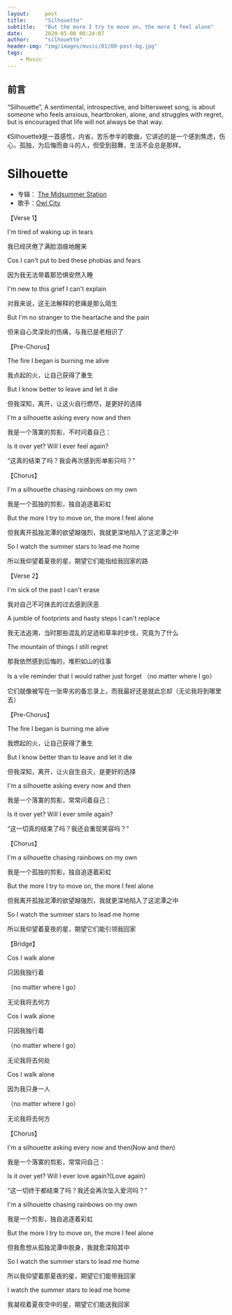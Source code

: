 ```yaml
---
layout:     post
title:      "Silhouette"
subtitle:   "But the more I try to move on, the more I feel alone"
date:       2020-05-08 00:24:07
author:     "silhouette"
header-img: "img/images/music/01/00-post-bg.jpg"
tags:
    - Music
---
```


## 前言

“Silhouette”, A sentimental, introspective, and bittersweet song, is about someone who feels anxious, heartbroken, alone, and struggles with regret, but is encouraged that life will not always be that way.

《Silhouette》是一首感性，内省，苦乐参半的歌曲，它讲述的是一个感到焦虑，伤心，孤独，为后悔而奋斗的人，但受到鼓舞，生活不会总是那样。

# Silhouette 

- 专辑： [The Midsummer Station ](https://en.wikipedia.org/wiki/The_Midsummer_Station)
- 歌手：[Owl City ](https://en.wikipedia.org/wiki/Owl_City)

【Verse 1】

I'm tired of waking up in tears

我已经厌倦了满脸泪痕地醒来

Cos I can't put to bed these phobias and fears

因为我无法带着那恐惧安然入睡

I'm new to this grief I can't explain

对我来说，这无法解释的悲痛是那么陌生

But I'm no stranger to the heartache and the pain

但来自心灵深处的伤痛，与我已是老相识了

 【Pre-Chorus】

The fire I began is burning me alive

我点起的火，让自己获得了重生

But I know better to leave and let it die

但我深知，离开，让这火自行燃尽，是更好的选择

I'm a silhouette asking every now and then

我是一个落寞的剪影，不时问着自己：

Is it over yet? Will I ever feel again?

“这真的结束了吗？我会再次感到形单影只吗？”

 【Chorus】

I'm a silhouette chasing rainbows on my own

我是一个孤独的剪影，独自追逐着彩虹

But the more I try to move on, the more I feel alone

但我离开孤独泥潭的欲望越强烈，我就更深地陷入了这泥潭之中

So I watch the summer stars to lead me home

所以我仰望着夏夜的星，期望它们能指给我回家的路

 【Verse 2】

I'm sick of the past I can't erase

我对自己不可抹去的过去感到厌恶

A jumble of footprints and hasty steps I can't replace

我无法追溯，当时那些混乱的足迹和草率的步伐，究竟为了什么

The mountain of things I still regret

那我依然感到后悔的，堆积如山的往事

Is a vile reminder that I would rather just forget （no matter where I go）

它们就像被写在一张卑劣的备忘录上，而我最好还是就此忘却（无论我将到哪里去）

 【Pre-Chorus】

The fire I began is burning me alive

我燃起的火，让自己获得了重生

But I know better than to leave and let it die

但我深知，离开，让火自生自灭，是更好的选择

I'm a silhouette asking every now and then

我是一个落寞的剪影，常常问着自己：

Is it over yet? Will I ever smile again?

“这一切真的结束了吗？我还会重现笑容吗？”

 【Chorus】

I'm a silhouette chasing rainbows on my own

我是一个孤独的剪影，独自追逐着彩虹

But the more I try to move on, the more I feel alone

但我离开孤独泥潭的欲望越强烈，我就更深地陷入了这泥潭之中

So I watch the summer stars to lead me home

所以我仰望着夏夜的星，期望它们能引领我回家

 【Bridge】

Cos I walk alone

只因我独行着

（no matter where I go）

无论我将去何方

Cos I walk alone

只因我独行着

（no matter where I go）

无论我将去何处

Cos I walk alone

因为我只身一人

（no matter where I go）

无论我将去何方

  【Chorus】

I'm a silhouette asking every now and then(Now and then)

我是一个落寞的剪影，常常问自己：

Is it over yet? Will I ever love again?(Love again)

“这一切终于都结束了吗？我还会再次坠入爱河吗？”

I'm a silhouette chasing rainbows on my own

我是一个剪影，独自追逐着彩虹

But the more I try to move on, the more I feel alone

但我愈想从孤独泥潭中脱身，我就愈深陷其中

So I watch the summer stars to lead me home

所以我仰望着那夏夜的星，期望它们能带我回家

I watch the summer stars to lead me home

我凝视着夏夜空中的星，期望它们能送我回家